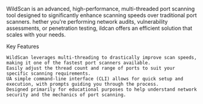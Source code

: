 WildScan is an advanced, high-performance, multi-threaded port scanning tool designed to significantly enhance scanning speeds over traditional port scanners. hether you're performing network audits, vulnerability assessments, or penetration testing, ildcan offers an efficient solution that scales with your needs.

Key Features

    WildScan leverages multi-threading to drastically improve scan speeds, making it one of the fastest port scanners available.
    Easily adjust the thread count and range of ports to suit your specific scanning requirements.
    UA simple command-line interface (CLI) allows for quick setup and execution, with prompts guiding you through the process.
    Designed primarily for educational purposes to help understand network security and the mechanics of port scanning.


